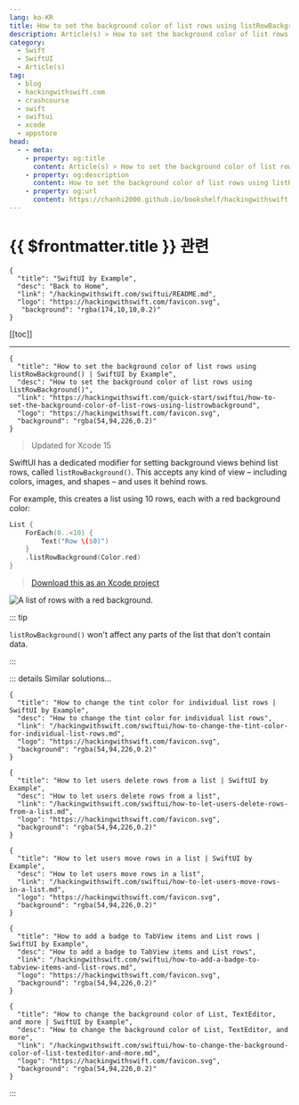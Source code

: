 ```yaml
---
lang: ko-KR
title: How to set the background color of list rows using listRowBackground()
description: Article(s) > How to set the background color of list rows using listRowBackground()
category:
  - Swift
  - SwiftUI
  - Article(s)
tag: 
  - blog
  - hackingwithswift.com
  - crashcourse
  - swift
  - swiftui
  - xcode
  - appstore
head:
  - - meta:
    - property: og:title
      content: Article(s) > How to set the background color of list rows using listRowBackground()
    - property: og:description
      content: How to set the background color of list rows using listRowBackground()
    - property: og:url
      content: https://chanhi2000.github.io/bookshelf/hackingwithswift.com/swiftui/how-to-set-the-background-color-of-list-rows-using-listrowbackground.html
---
```


# {{ $frontmatter.title }} 관련

```component VPCard
{
  "title": "SwiftUI by Example",
  "desc": "Back to Home",
  "link": "/hackingwithswift.com/swiftui/README.md",
  "logo": "https://hackingwithswift.com/favicon.svg",
   "background": "rgba(174,10,10,0.2)"
}
```

[[toc]]

---

```component VPCard
{
  "title": "How to set the background color of list rows using listRowBackground() | SwiftUI by Example",
  "desc": "How to set the background color of list rows using listRowBackground()",
  "link": "https://hackingwithswift.com/quick-start/swiftui/how-to-set-the-background-color-of-list-rows-using-listrowbackground",
  "logo": "https://hackingwithswift.com/favicon.svg",
  "background": "rgba(54,94,226,0.2)"
}
```

> Updated for Xcode 15

SwiftUI has a dedicated modifier for setting background views behind list rows, called `listRowBackground()`. This accepts any kind of view – including colors, images, and shapes – and uses it behind rows.

For example, this creates a list using 10 rows, each with a red background color:

```swift
List {
    ForEach(0..<10) {
        Text("Row \($0)")
    }
    .listRowBackground(Color.red)
}
```

> [<FontIcon icon="fas fa-file-zipper"/>Download this as an Xcode project](https://hackingwithswift.com/files/projects/swiftui/how-to-set-the-background-color-of-list-rows-using-listrowbackground-1.zip)

![A list of rows with a red background.](https://hackingwithswift.com/img/books/quick-start/swiftui/how-to-set-the-background-color-of-list-rows-using-listrowbackground-1@2x.png)

::: tip

`listRowBackground()` won't affect any parts of the list that don't contain data.

:::

::: details Similar solutions…

```component VPCard
{
  "title": "How to change the tint color for individual list rows | SwiftUI by Example",
  "desc": "How to change the tint color for individual list rows",
  "link": "/hackingwithswift.com/swiftui/how-to-change-the-tint-color-for-individual-list-rows.md",
  "logo": "https://hackingwithswift.com/favicon.svg",
  "background": "rgba(54,94,226,0.2)"
}
```

```component VPCard
{
  "title": "How to let users delete rows from a list | SwiftUI by Example",
  "desc": "How to let users delete rows from a list",
  "link": "/hackingwithswift.com/swiftui/how-to-let-users-delete-rows-from-a-list.md",
  "logo": "https://hackingwithswift.com/favicon.svg",
  "background": "rgba(54,94,226,0.2)"
}
```

```component VPCard
{
  "title": "How to let users move rows in a list | SwiftUI by Example",
  "desc": "How to let users move rows in a list",
  "link": "/hackingwithswift.com/swiftui/how-to-let-users-move-rows-in-a-list.md",
  "logo": "https://hackingwithswift.com/favicon.svg",
  "background": "rgba(54,94,226,0.2)"
}
```

```component VPCard
{
  "title": "How to add a badge to TabView items and List rows | SwiftUI by Example",
  "desc": "How to add a badge to TabView items and List rows",
  "link": "/hackingwithswift.com/swiftui/how-to-add-a-badge-to-tabview-items-and-list-rows.md",
  "logo": "https://hackingwithswift.com/favicon.svg",
  "background": "rgba(54,94,226,0.2)"
}
```

```component VPCard
{
  "title": "How to change the background color of List, TextEditor, and more | SwiftUI by Example",
  "desc": "How to change the background color of List, TextEditor, and more",
  "link": "/hackingwithswift.com/swiftui/how-to-change-the-background-color-of-list-texteditor-and-more.md",
  "logo": "https://hackingwithswift.com/favicon.svg",
  "background": "rgba(54,94,226,0.2)"
}
```


:::

